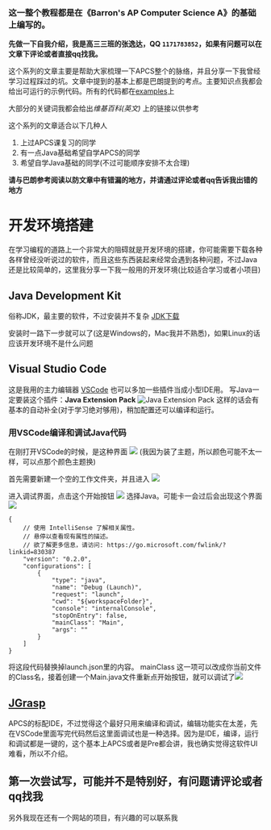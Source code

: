 ### __这一整个教程都是在《Barron's AP Computer Science A》的基础上编写的。__

**先做一下自我介绍，我是高三三班的张逸达，QQ `1171783852`，如果有问题可以在文章下评论或者直接qq找我。**

这个系列的文章主要是帮助大家梳理一下APCS整个的脉络，并且分享一下我曾经学习过程踩过的坑。文章中提到的基本上都是巴朗提到的考点。主要知识点我都会给出可运行的示例代码。所有的代码都在[examples](https://github.com/zyd2001/APCS_Tutorial/tree/master/examples)上

大部分的关键词我都会给出*维基百科(英文)* 上的链接以供参考

这个系列的文章适合以下几种人
1. 上过APCS课复习的同学
2. 有一点Java基础希望自学APCS的同学
3. 希望自学Java基础的同学(不过可能顺序安排不太合理)

**请与巴朗参考阅读以防文章中有错漏的地方，并请通过评论或者qq告诉我出错的地方**

# 开发环境搭建

在学习编程的道路上一个非常大的阻碍就是开发环境的搭建，你可能需要下载各种各样曾经没听说过的软件，而且这些东西装起来经常会遇到各种问题，不过Java还是比较简单的，这里我分享一下我一般用的开发环境(比较适合学习或者小项目)

## Java Development Kit

俗称JDK，最主要的软件，不过安装并不复杂 [JDK下载](http://www.oracle.com/technetwork/java/javase/downloads/jdk9-downloads-3848520.html)

安装时一路下一步就可以了(这是Windows的，Mac我并不熟悉)，如果Linux的话应该开发环境不是什么问题

## Visual Studio Code

这是我用的主力编辑器 [VSCode](https://code.visualstudio.com/) 也可以多加一些插件当成小型IDE用。
写Java一定要装这个插件：**Java Extension Pack** ![Java Extension Pack](https://i.loli.net/2018/01/15/5a5ca83c395a8.png)
这样的话会有基本的自动补全(对于学习绝对够用)，稍加配置还可以编译和运行。

### 用VSCode编译和调试Java代码

在刚打开VSCode的时候，是这种界面 ![](https://i.loli.net/2018/01/15/5a5cac4c2fccf.png)
(我因为装了主题，所以颜色可能不太一样，可以点那个颜色主题换)

首先需要新建一个空的工作文件夹，并且进入 ![](https://i.loli.net/2018/01/15/5a5caf21b2b35.png)

进入调试界面，点击这个开始按钮 ![](https://i.loli.net/2018/01/15/5a5cbf4a822cb.png
) 选择Java。可能卡一会过后会出现这个界面 ![](https://i.loli.net/2018/01/15/5a5cc042b12af.png)

    {
        // 使用 IntelliSense 了解相关属性。 
        // 悬停以查看现有属性的描述。
        // 欲了解更多信息，请访问: https://go.microsoft.com/fwlink/?linkid=830387
        "version": "0.2.0",
        "configurations": [
            {
                "type": "java",
                "name": "Debug (Launch)",
                "request": "launch",
                "cwd": "${workspaceFolder}",
                "console": "internalConsole",
                "stopOnEntry": false,
                "mainClass": "Main",
                "args": ""
            }
        ]
    }
将这段代码替换掉launch.json里的内容。
mainClass 这一项可以改成你当前文件的Class名，接着创建一个Main.java文件重新点开始按钮，就可以调试了![](https://i.loli.net/2018/01/15/5a5cc4ef715bc.png)

## [JGrasp](http://spider.eng.auburn.edu/user-cgi/grasp/grasp.pl?;dl=download_jgrasp.html)

APCS的标配IDE，不过觉得这个最好只用来编译和调试，编辑功能实在太差，先在VSCode里面写完代码然后这里面调试也是一种选择。因为是IDE，编译，运行和调试都是一键的，这个基本上APCS或者是Pre都会讲，我也确实觉得这软件UI难看，所以不介绍。

## **第一次尝试写，可能并不是特别好，有问题请评论或者qq找我**

另外我现在还有一个网站的项目，有兴趣的可以联系我